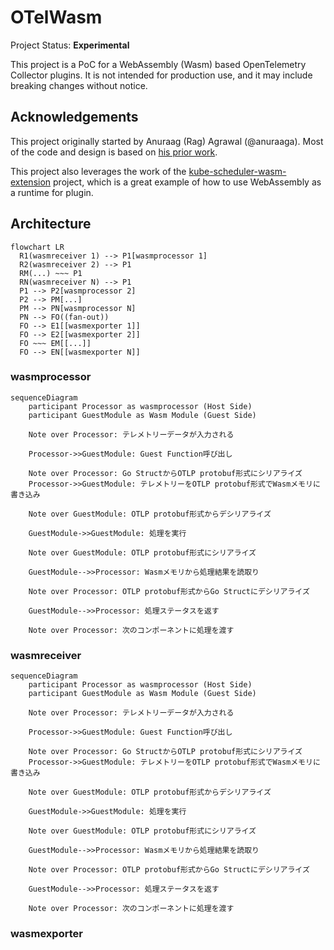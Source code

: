 # OTelWasm

Project Status: **Experimental**

This project is a PoC for a WebAssembly (Wasm) based OpenTelemetry Collector plugins. It is not intended for production use, and it may include breaking changes without notice.

## Acknowledgements

This project originally started by Anuraag (Rag) Agrawal (@anuraaga). Most of the code and design is based on [his prior work](https://github.com/open-telemetry/opentelemetry-collector-contrib/issues/11772).

This project also leverages the work of the [kube-scheduler-wasm-extension](https://github.com/kubernetes-sigs/kube-scheduler-wasm-extension) project, which is a great example of how to use WebAssembly as a runtime for plugin.

## Architecture

```mermaid
flowchart LR
  R1(wasmreceiver 1) --> P1[wasmprocessor 1]
  R2(wasmreceiver 2) --> P1
  RM(...) ~~~ P1
  RN(wasmreceiver N) --> P1
  P1 --> P2[wasmprocessor 2]
  P2 --> PM[...]
  PM --> PN[wasmprocessor N]
  PN --> FO((fan-out))
  FO --> E1[[wasmexporter 1]]
  FO --> E2[[wasmexporter 2]]
  FO ~~~ EM[[...]]
  FO --> EN[[wasmexporter N]]
```

### wasmprocessor

```mermaid
sequenceDiagram
    participant Processor as wasmprocessor (Host Side)
    participant GuestModule as Wasm Module (Guest Side)

    Note over Processor: テレメトリーデータが入力される

    Processor->>GuestModule: Guest Function呼び出し

    Note over Processor: Go StructからOTLP protobuf形式にシリアライズ
    Processor->>GuestModule: テレメトリーをOTLP protobuf形式でWasmメモリに書き込み

    Note over GuestModule: OTLP protobuf形式からデシリアライズ

    GuestModule->>GuestModule: 処理を実行

    Note over GuestModule: OTLP protobuf形式にシリアライズ

    GuestModule-->>Processor: Wasmメモリから処理結果を読取り

    Note over Processor: OTLP protobuf形式からGo Structにデシリアライズ

    GuestModule-->>Processor: 処理ステータスを返す

    Note over Processor: 次のコンポーネントに処理を渡す
```

### wasmreceiver

```mermaid
sequenceDiagram
    participant Processor as wasmprocessor (Host Side)
    participant GuestModule as Wasm Module (Guest Side)

    Note over Processor: テレメトリーデータが入力される

    Processor->>GuestModule: Guest Function呼び出し

    Note over Processor: Go StructからOTLP protobuf形式にシリアライズ
    Processor->>GuestModule: テレメトリーをOTLP protobuf形式でWasmメモリに書き込み

    Note over GuestModule: OTLP protobuf形式からデシリアライズ

    GuestModule->>GuestModule: 処理を実行

    Note over GuestModule: OTLP protobuf形式にシリアライズ

    GuestModule-->>Processor: Wasmメモリから処理結果を読取り

    Note over Processor: OTLP protobuf形式からGo Structにデシリアライズ

    GuestModule-->>Processor: 処理ステータスを返す

    Note over Processor: 次のコンポーネントに処理を渡す
```

### wasmexporter
